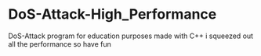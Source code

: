 # DoS-Attack-High_Performance
DoS-Attack program for education purposes made with C++  i squeezed out all the performance so have fun
